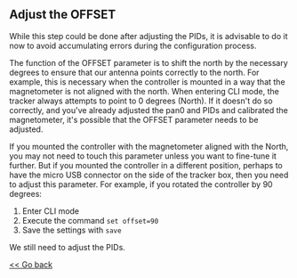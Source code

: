 ## Adjust the OFFSET

While this step could be done after adjusting the PIDs, it is advisable to do it now to avoid accumulating errors during the configuration process.

The function of the OFFSET parameter is to shift the north by the necessary degrees to ensure that our antenna points correctly to the north. For example, this is necessary when the controller is mounted in a way that the magnetometer is not aligned with the north. When entering CLI mode, the tracker always attempts to point to 0 degrees (North). If it doesn't do so correctly, and you've already adjusted the pan0 and PIDs and calibrated the magnetometer, it's possible that the OFFSET parameter needs to be adjusted.

If you mounted the controller with the magnetometer aligned with the North, you may not need to touch this parameter unless you want to fine-tune it further. But if you mounted the controller in a different position, perhaps to have the micro USB connector on the side of the tracker box, then you need to adjust this parameter. For example, if you rotated the controller by 90 degrees:

1. Enter CLI mode
2. Execute the command `set offset=90`
3. Save the settings with `save`

We still need to adjust the PIDs.

[<< Go back](README.md)
